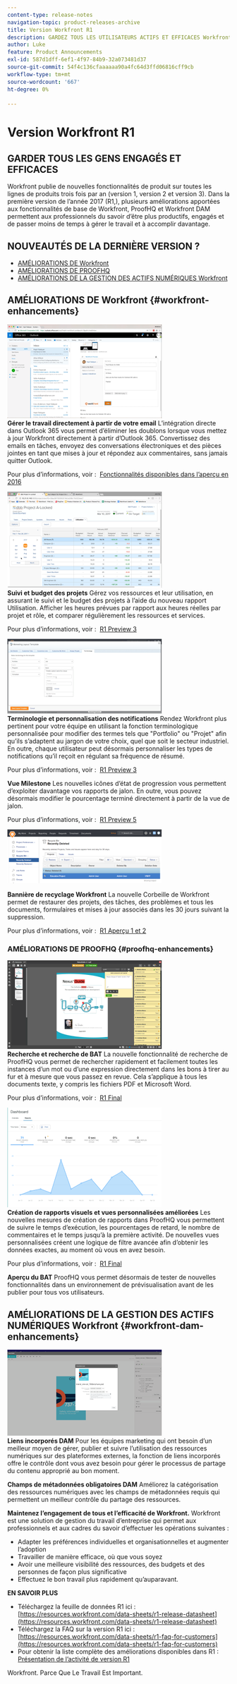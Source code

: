 ```yaml
---
content-type: release-notes
navigation-topic: product-releases-archive
title: Version Workfront R1
description: GARDEZ TOUS LES UTILISATEURS ACTIFS ET EFFICACES Workfront publie de nouvelles fonctionnalités de produit trois fois par an pour toutes les lignes de produits (version 1, version 2 et version 3). Dans la première version de l’année 2017 (R1,), plusieurs améliorations apportées aux fonctionnalités de base de Workfront, ProofHQ et Workfront DAM permettent aux professionnels du savoir d’être plus productifs, engagés et de passer moins de temps à gérer le travail et à accomplir davantage.
author: Luke
feature: Product Announcements
exl-id: 587d1dff-6ef1-4f97-84b9-32a073481d37
source-git-commit: 54f4c136cfaaaaaa90a4fc64d3ffd06816cff9cb
workflow-type: tm+mt
source-wordcount: '667'
ht-degree: 0%

---
```


# Version Workfront R1

## GARDER TOUS LES GENS ENGAGÉS ET EFFICACES

Workfront publie de nouvelles fonctionnalités de produit sur toutes les lignes de produits trois fois par an (version 1, version 2 et version 3). Dans la première version de l’année 2017 (R1,), plusieurs améliorations apportées aux fonctionnalités de base de Workfront, ProofHQ et Workfront DAM permettent aux professionnels du savoir d’être plus productifs, engagés et de passer moins de temps à gérer le travail et à accomplir davantage.

## NOUVEAUTÉS DE LA DERNIÈRE VERSION ?

* [AMÉLIORATIONS DE Workfront](#workfront-enhancements)
* [AMÉLIORATIONS DE PROOFHQ](#proofhq-enhancements)
* [AMÉLIORATIONS DE LA GESTION DES ACTIFS NUMÉRIQUES Workfront](#workfront-dam-enhancements)

## AMÉLIORATIONS DE Workfront {#workfront-enhancements}

![Outlook_365_Integration_1.png](assets/outlook-365-integration-1-350x212.png)\
**Gérer le travail directement à partir de votre email**
L’intégration directe dans Outlook 365 vous permet d’éliminer les doublons lorsque vous mettez à jour Workfront directement à partir d’Outlook 365. Convertissez des emails en tâches, envoyez des conversations électroniques et des pièces jointes en tant que mises à jour et répondez aux commentaires, sans jamais quitter Outlook.

Pour plus d’informations, voir :  [Fonctionnalités disponibles dans l’aperçu en 2016](../../../../product-announcements/product-releases/quarterly-release-archive/r1-release-activity/available-in-preview-in-2016.md)

![](assets/mceclip0-350x218.png)\
**Suivi et budget des projets**
Gérez vos ressources et leur utilisation, en assurant le suivi et le budget des projets à l’aide du nouveau rapport Utilisation. Afficher les heures prévues par rapport aux heures réelles par projet et rôle, et comparer régulièrement les ressources et services.

Pour plus d’informations, voir :  [R1 Preview 3](../../../../product-announcements/product-releases/quarterly-release-archive/r1-release-activity/r1-preview-3.md)

![](assets/mceclip1-350x169.png)\
**Terminologie et personnalisation des notifications**
Rendez Workfront plus pertinent pour votre équipe en utilisant la fonction terminologique personnalisée pour modifier des termes tels que &quot;Portfolio&quot; ou &quot;Projet&quot; afin qu’ils s’adaptent au jargon de votre choix, quel que soit le secteur industriel. En outre, chaque utilisateur peut désormais personnaliser les types de notifications qu’il reçoit en régulant sa fréquence de résumé.

Pour plus d’informations, voir :  [R1 Preview 3](../../../../product-announcements/product-releases/quarterly-release-archive/r1-release-activity/r1-preview-3.md)

**Vue Milestone**
Les nouvelles icônes d’état de progression vous permettent d’exploiter davantage vos rapports de jalon. En outre, vous pouvez désormais modifier le pourcentage terminé directement à partir de la vue de jalon.

Pour plus d’informations, voir :  [R1 Preview 5](../../../../product-announcements/product-releases/quarterly-release-archive/r1-release-activity/r1-preview-5.md)

![](assets/mceclip3-350x122.png)

**Bannière de recyclage Workfront**
La nouvelle Corbeille de Workfront permet de restaurer des projets, des tâches, des problèmes et tous les documents, formulaires et mises à jour associés dans les 30 jours suivant la suppression.

Pour plus d’informations, voir :  [R1 Aperçu 1 et 2](../../../../product-announcements/product-releases/quarterly-release-archive/r1-release-activity/r1-peview-1-and-2.md)

### AMÉLIORATIONS DE PROOFHQ {#proofhq-enhancements}

![](assets/mceclip4-350x201.png)\
**Recherche et recherche de BAT**
La nouvelle fonctionnalité de recherche de ProofHQ vous permet de rechercher rapidement et facilement toutes les instances d’un mot ou d’une expression directement dans les bons à tirer au fur et à mesure que vous passez en revue. Cela s’applique à tous les documents texte, y compris les fichiers PDF et Microsoft Word.

Pour plus d’informations, voir :  [R1 Final](../../../../product-announcements/product-releases/quarterly-release-archive/r1-release-activity/r1-final.md)

![](assets/mceclip5-350x226.png)\
**Création de rapports visuels et vues personnalisées améliorées**
Les nouvelles mesures de création de rapports dans ProofHQ vous permettent de suivre le temps d’exécution, les pourcentages de retard, le nombre de commentaires et le temps jusqu’à la première activité. De nouvelles vues personnalisées créent une logique de filtre avancée afin d’obtenir les données exactes, au moment où vous en avez besoin.

Pour plus d’informations, voir :  [R1 Final](../../../../product-announcements/product-releases/quarterly-release-archive/r1-release-activity/r1-final.md)

**Aperçu du BAT**
ProofHQ vous permet désormais de tester de nouvelles fonctionnalités dans un environnement de prévisualisation avant de les publier pour tous vos utilisateurs.

## AMÉLIORATIONS DE LA GESTION DES ACTIFS NUMÉRIQUES Workfront {#workfront-dam-enhancements}

![](assets/mceclip6-350x195.png)\
**Liens incorporés DAM**
Pour les équipes marketing qui ont besoin d’un meilleur moyen de gérer, publier et suivre l’utilisation des ressources numériques sur des plateformes externes, la fonction de liens incorporés offre le contrôle dont vous avez besoin pour gérer le processus de partage du contenu approprié au bon moment.

**Champs de métadonnées obligatoires DAM**
Améliorez la catégorisation des ressources numériques avec les champs de métadonnées requis qui permettent un meilleur contrôle du partage des ressources.

**Maintenez l’engagement de tous et l’efficacité de Workfront.**
Workfront est une solution de gestion du travail d’entreprise qui permet aux professionnels et aux cadres du savoir d’effectuer les opérations suivantes :

* Adapter les préférences individuelles et organisationnelles et augmenter l’adoption
* Travailler de manière efficace, où que vous soyez
* Avoir une meilleure visibilité des ressources, des budgets et des personnes de façon plus significative
* Effectuez le bon travail plus rapidement qu’auparavant.

**EN SAVOIR PLUS**

* Téléchargez la feuille de données R1 ici :  [https://resources.workfront.com/data-sheets/r1-release-datasheet](https://resources.workfront.com/data-sheets/r1-release-datasheet)
* Téléchargez la FAQ sur la version R1 ici : [https://resources.workfront.com/data-sheets/r1-faq-for-customers](https://resources.workfront.com/data-sheets/r1-faq-for-customers)
* Pour obtenir la liste complète des améliorations disponibles dans R1 : [Présentation de l’activité de version R1](../../../../product-announcements/product-releases/quarterly-release-archive/r1-release-activity/r1-release-activity-overview.md)

Workfront. Parce Que Le Travail Est Important.
